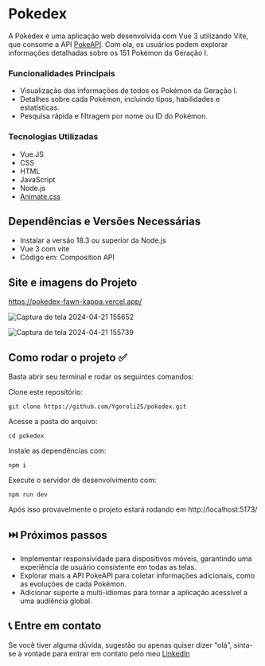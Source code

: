 # Pokedex

A Pokédex é uma aplicação web desenvolvida com Vue 3 utilizando Vite, que consome a API [PokeAPI](https://pokeapi.co/). Com ela, os usuários podem explorar informações detalhadas sobre os 151 Pokémon da Geração I.

### Funcionalidades Principais

- Visualização das informações de todos os Pokémon da Geração I.
- Detalhes sobre cada Pokémon, incluindo tipos, habilidades e estatísticas.
- Pesquisa rápida e filtragem por nome ou ID do Pokémon.

### Tecnologias Utilizadas

- Vue.JS 
- CSS
- HTML
- JavaScript
- Node.js
- [Animate.css](https://animate.style/)

## Dependências e Versões Necessárias

- Instalar a versão 18.3 ou superior da Node.js
- Vue 3 com vite 
- Código em: Composition API

## Site e imagens do Projeto 

https://pokedex-fawn-kappa.vercel.app/

![Captura de tela 2024-04-21 155652](https://github.com/Ygoroli25/pokedex/assets/111092853/b2fe54a3-b406-4b75-bb03-d38d063815e4)

![Captura de tela 2024-04-21 155739](https://github.com/Ygoroli25/pokedex/assets/111092853/a3441532-b332-463d-ac81-9c50313d4849)


## Como rodar o projeto ✅

Basta abrir seu terminal e rodar os seguintes comandos:

Clone este repositório:
```
git clone https://github.com/Ygoroli25/pokedex.git
```
Acesse a pasta do arquivo:
```
cd pokedex
```
Instale as dependências com:
```
npm i
```
Execute o servidor de desenvolvimento com:
```
npm run dev
```


Após isso provavelmente o projeto estará rodando em http://localhost:5173/


## ⏭️ Próximos passos

- Implementar responsividade para dispositivos móveis, garantindo uma experiência de usuário consistente em todas as telas.
- Explorar mais a API PokeAPI para coletar informações adicionais, como as evoluções de cada Pokémon.
- Adicionar suporte a multi-idiomas para tornar a aplicação acessível a uma audiência global.

## 📞 Entre em contato
Se você tiver alguma dúvida, sugestão ou apenas quiser dizer "olá", sinta-se à vontade para entrar em contato pelo meu [LinkedIn](https://www.linkedin.com/in/ygoroli25/)
